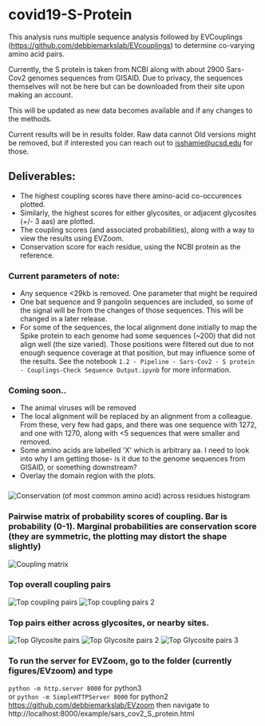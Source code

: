 # covid19-S-Protein
This analysis runs multiple sequence analysis followed by EVCouplings (https://github.com/debbiemarkslab/EVcouplings) to determine co-varying amino acid pairs.

Currently, the S protein is taken from NCBI along with about 2900 Sars-Cov2 genomes sequences from GISAID. Due to privacy, the sequences themselves will not be here but can be downloaded from their site upon making an account.

This will be updated as new data becomes available and if any changes to the methods.

Current results will be in results folder. Raw data cannot 
Old versions might be removed, but if interested you can reach out to isshamie@ucsd.edu for those.

## Deliverables:
- The highest coupling scores have there amino-acid co-occurences plotted.
- Similarly, the highest scores for either glycosites, or adjacent glycosites (+/- 3 aas) are plotted. 
- The coupling scores (and associated probabilities), along with a way to view the results using EVZoom.
- Conservation score for each residue, using the NCBI protein as the reference.

### Current parameters of note:
- Any sequence <29kb is removed. One parameter that might be required
- One bat sequence and 9 pangolin sequences are included, so some of the signal will be from the changes of those sequences. This will be changed in a later release. 
- For some of the sequences, the local alignment done initially to map the Spike protein to each genome had some sequences (~200) that did not align well (the size varied). Those positions were filtered out due to not enough sequence coverage at that position, but may influence some of the results. See the notebook `1.2 - Pipeline - Sars-Cov2 - S protein - Couplings-Check Sequence Output.ipynb` for more information.

### Coming soon..
- The animal viruses will be removed
- The local alignment will be replaced by an alignment from a colleague. From these, very few had gaps, and there was one sequence with 1272, and one with 1270, along with <5 sequences that were smaller and removed.
- Some amino acids are labelled 'X' which is arbitrary aa. I need to look into why I am getting those- is it due to the genome sequences from GISAID, or something downstream?
- Overlay the domain region with the plots.
### 
![Conservation (of most common amino acid) across residues histogram](results/figures/conservation/conservation_histogram.png)

### Pairwise matrix of probability scores of coupling. Bar is probability (0-1). Marginal probabilities are conservation score (they are symmetric, the plotting may distort the shape slightly)
![Coupling matrix](results/figures/contact/col75_redund0.99_pval.png)

### Top overall coupling pairs
![Top coupling pairs](results/figures/pair_couplings/rank1_998_1110.png)
![Top coupling pairs 2](results/figures/pair_couplings/rank2_322_373.png)

### Top pairs either across glycosites, or nearby sites.
![Top Glycosite pairs](results/figures/glycosites_pair_couplings/rank1_14_16.png)
![Top Glycosite pairs 2](results/figures/glycosites_pair_couplings/rank2_231_233.png)
![Top Glycosite pairs 3](results/figures/glycosites_pair_couplings/rank3_149_164.png)

### To run the server for EVZoom, go to the folder (currently figures/EVzoom) and type
`python -m http.server 8000` for python3  
or `python -m SimpleHTTPServer 8000` for python2  
https://github.com/debbiemarkslab/EVzoom
then navigate to http://localhost:8000/example/sars_cov2_S_protein.html

<!-- ![Sample of EVzoom snapshot](figures/sample_S_sars_cov2.png) -->

